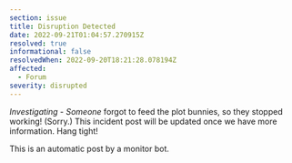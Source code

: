```yaml
---
section: issue
title: Disruption Detected
date: 2022-09-21T01:04:57.270915Z
resolved: true
informational: false
resolvedWhen: 2022-09-20T18:21:28.078194Z
affected:
  - Forum
severity: disrupted
---
```

*Investigating* - _Someone_ forgot to feed the plot bunnies, so they stopped working! (Sorry.) This incident post will be updated once we have more information. Hang tight!

This is an automatic post by a monitor bot.
        